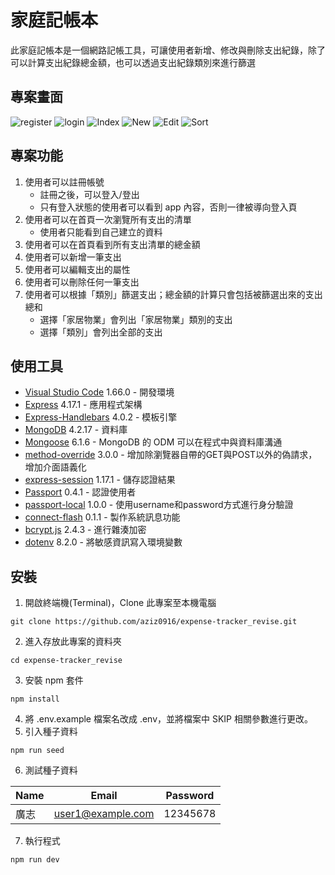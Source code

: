 # 家庭記帳本
此家庭記帳本是一個網路記帳工具，可讓使用者新增、修改與刪除支出紀錄，除了可以計算支出紀錄總金額，也可以透過支出紀錄類別來進行篩選

## 專案畫面
![register](https://github.com/aziz0916/expense-tracker_revise/blob/main/public/images/register.png)
![login](https://github.com/aziz0916/expense-tracker_revise/blob/main/public/images/login.png)
![Index](https://github.com/aziz0916/expense-tracker_revise/blob/main/public/images/index.png)
![New](https://github.com/aziz0916/expense-tracker_revise/blob/main/public/images/new.png)
![Edit](https://github.com/aziz0916/expense-tracker_revise/blob/main/public/images/edit.png)
![Sort](https://github.com/aziz0916/expense-tracker_revise/blob/main/public/images/sort.png)

## 專案功能
1. 使用者可以註冊帳號
   + 註冊之後，可以登入/登出
   + 只有登入狀態的使用者可以看到 app 內容，否則一律被導向登入頁
2. 使用者可以在首頁一次瀏覽所有支出的清單
   + 使用者只能看到自己建立的資料
3. 使用者可以在首頁看到所有支出清單的總金額
4. 使用者可以新增一筆支出
5. 使用者可以編輯支出的屬性
6. 使用者可以刪除任何一筆支出
7. 使用者可以根據「類別」篩選支出；總金額的計算只會包括被篩選出來的支出總和
   + 選擇「家居物業」會列出「家居物業」類別的支出
   + 選擇「類別」會列出全部的支出

## 使用工具
- [Visual Studio Code](https://visualstudio.microsoft.com/zh-hant/) 1.66.0 - 開發環境
- [Express](https://www.npmjs.com/package/express) 4.17.1 - 應用程式架構
- [Express-Handlebars](https://www.npmjs.com/package/express-handlebars) 4.0.2 - 模板引擎
- [MongoDB](https://www.mongodb.com/) 4.2.17 - 資料庫
- [Mongoose](https://www.npmjs.com/package/mongoose) 6.1.6 - MongoDB 的 ODM 可以在程式中與資料庫溝通
- [method-override](https://www.npmjs.com/package/method-override) 3.0.0 - 增加除瀏覽器自帶的GET與POST以外的偽請求，增加介面語義化
- [express-session](https://www.npmjs.com/package/express-session) 1.17.1 - 儲存認證結果
- [Passport](https://www.npmjs.com/package/passport) 0.4.1 - 認證使用者
- [passport-local](https://www.npmjs.com/package/passport-local) 1.0.0 - 使用username和password方式進行身分驗證
- [connect-flash](https://www.npmjs.com/package/connect-flash) 0.1.1 - 製作系統訊息功能
- [bcrypt.js](https://www.npmjs.com/package/bcryptjs) 2.4.3 - 進行雜湊加密
- [dotenv](https://www.npmjs.com/package/dotenv) 8.2.0 - 將敏感資訊寫入環境變數

## 安裝
1. 開啟終端機(Terminal)，Clone 此專案至本機電腦

```
git clone https://github.com/aziz0916/expense-tracker_revise.git
```
2. 進入存放此專案的資料夾

```
cd expense-tracker_revise
```
3. 安裝 npm 套件

```
npm install
```
4. 將 .env.example 檔案名改成 .env，並將檔案中 SKIP 相關參數進行更改。
5. 引入種子資料

```
npm run seed
```
6. 測試種子資料

| Name | Email | Password |
| ------------- | :---: | -------- |
| 廣志          | user1@example.com| 12345678  |
7. 執行程式

```
npm run dev
```
